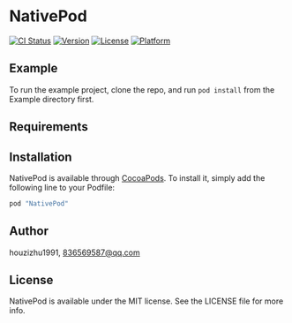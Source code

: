 # NativePod

[![CI Status](http://img.shields.io/travis/houzizhu1991/NativePod.svg?style=flat)](https://travis-ci.org/houzizhu1991/NativePod)
[![Version](https://img.shields.io/cocoapods/v/NativePod.svg?style=flat)](http://cocoapods.org/pods/NativePod)
[![License](https://img.shields.io/cocoapods/l/NativePod.svg?style=flat)](http://cocoapods.org/pods/NativePod)
[![Platform](https://img.shields.io/cocoapods/p/NativePod.svg?style=flat)](http://cocoapods.org/pods/NativePod)

## Example

To run the example project, clone the repo, and run `pod install` from the Example directory first.

## Requirements

## Installation

NativePod is available through [CocoaPods](http://cocoapods.org). To install
it, simply add the following line to your Podfile:

```ruby
pod "NativePod"
```

## Author

houzizhu1991, 836569587@qq.com

## License

NativePod is available under the MIT license. See the LICENSE file for more info.
